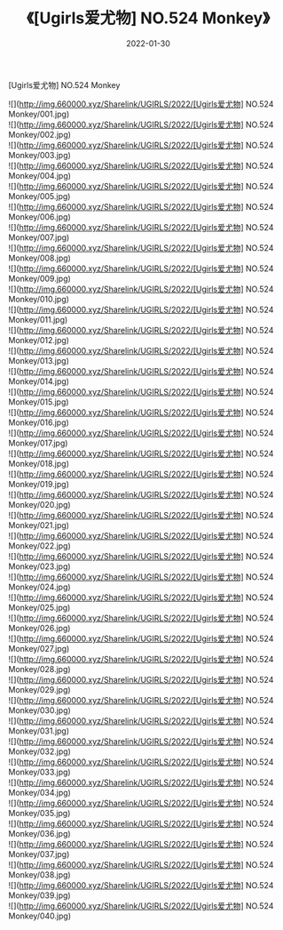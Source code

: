 ﻿---
layout: post
title:  《[Ugirls爱尤物] NO.524 Monkey》
date:   2022-01-30
img: http://img.660000.xyz/Sharelink/UGIRLS/2022/[Ugirls爱尤物] NO.524 Monkey/000.jpg
categories: [美女, 清纯, 唯美]
---

[Ugirls爱尤物] NO.524 Monkey

 ![](http://img.660000.xyz/Sharelink/UGIRLS/2022/[Ugirls爱尤物] NO.524 Monkey/001.jpg) <br>![](http://img.660000.xyz/Sharelink/UGIRLS/2022/[Ugirls爱尤物] NO.524 Monkey/002.jpg) <br>![](http://img.660000.xyz/Sharelink/UGIRLS/2022/[Ugirls爱尤物] NO.524 Monkey/003.jpg) <br>![](http://img.660000.xyz/Sharelink/UGIRLS/2022/[Ugirls爱尤物] NO.524 Monkey/004.jpg) <br>![](http://img.660000.xyz/Sharelink/UGIRLS/2022/[Ugirls爱尤物] NO.524 Monkey/005.jpg) <br>![](http://img.660000.xyz/Sharelink/UGIRLS/2022/[Ugirls爱尤物] NO.524 Monkey/006.jpg) <br>![](http://img.660000.xyz/Sharelink/UGIRLS/2022/[Ugirls爱尤物] NO.524 Monkey/007.jpg) <br>![](http://img.660000.xyz/Sharelink/UGIRLS/2022/[Ugirls爱尤物] NO.524 Monkey/008.jpg) <br>![](http://img.660000.xyz/Sharelink/UGIRLS/2022/[Ugirls爱尤物] NO.524 Monkey/009.jpg) <br>![](http://img.660000.xyz/Sharelink/UGIRLS/2022/[Ugirls爱尤物] NO.524 Monkey/010.jpg) <br>![](http://img.660000.xyz/Sharelink/UGIRLS/2022/[Ugirls爱尤物] NO.524 Monkey/011.jpg) <br>![](http://img.660000.xyz/Sharelink/UGIRLS/2022/[Ugirls爱尤物] NO.524 Monkey/012.jpg) <br>![](http://img.660000.xyz/Sharelink/UGIRLS/2022/[Ugirls爱尤物] NO.524 Monkey/013.jpg) <br>![](http://img.660000.xyz/Sharelink/UGIRLS/2022/[Ugirls爱尤物] NO.524 Monkey/014.jpg) <br>![](http://img.660000.xyz/Sharelink/UGIRLS/2022/[Ugirls爱尤物] NO.524 Monkey/015.jpg) <br>![](http://img.660000.xyz/Sharelink/UGIRLS/2022/[Ugirls爱尤物] NO.524 Monkey/016.jpg) <br>![](http://img.660000.xyz/Sharelink/UGIRLS/2022/[Ugirls爱尤物] NO.524 Monkey/017.jpg) <br>![](http://img.660000.xyz/Sharelink/UGIRLS/2022/[Ugirls爱尤物] NO.524 Monkey/018.jpg) <br>![](http://img.660000.xyz/Sharelink/UGIRLS/2022/[Ugirls爱尤物] NO.524 Monkey/019.jpg) <br>![](http://img.660000.xyz/Sharelink/UGIRLS/2022/[Ugirls爱尤物] NO.524 Monkey/020.jpg) <br>![](http://img.660000.xyz/Sharelink/UGIRLS/2022/[Ugirls爱尤物] NO.524 Monkey/021.jpg) <br>![](http://img.660000.xyz/Sharelink/UGIRLS/2022/[Ugirls爱尤物] NO.524 Monkey/022.jpg) <br>![](http://img.660000.xyz/Sharelink/UGIRLS/2022/[Ugirls爱尤物] NO.524 Monkey/023.jpg) <br>![](http://img.660000.xyz/Sharelink/UGIRLS/2022/[Ugirls爱尤物] NO.524 Monkey/024.jpg) <br>![](http://img.660000.xyz/Sharelink/UGIRLS/2022/[Ugirls爱尤物] NO.524 Monkey/025.jpg) <br>![](http://img.660000.xyz/Sharelink/UGIRLS/2022/[Ugirls爱尤物] NO.524 Monkey/026.jpg) <br>![](http://img.660000.xyz/Sharelink/UGIRLS/2022/[Ugirls爱尤物] NO.524 Monkey/027.jpg) <br>![](http://img.660000.xyz/Sharelink/UGIRLS/2022/[Ugirls爱尤物] NO.524 Monkey/028.jpg) <br>![](http://img.660000.xyz/Sharelink/UGIRLS/2022/[Ugirls爱尤物] NO.524 Monkey/029.jpg) <br>![](http://img.660000.xyz/Sharelink/UGIRLS/2022/[Ugirls爱尤物] NO.524 Monkey/030.jpg) <br>![](http://img.660000.xyz/Sharelink/UGIRLS/2022/[Ugirls爱尤物] NO.524 Monkey/031.jpg) <br>![](http://img.660000.xyz/Sharelink/UGIRLS/2022/[Ugirls爱尤物] NO.524 Monkey/032.jpg) <br>![](http://img.660000.xyz/Sharelink/UGIRLS/2022/[Ugirls爱尤物] NO.524 Monkey/033.jpg) <br>![](http://img.660000.xyz/Sharelink/UGIRLS/2022/[Ugirls爱尤物] NO.524 Monkey/034.jpg) <br>![](http://img.660000.xyz/Sharelink/UGIRLS/2022/[Ugirls爱尤物] NO.524 Monkey/035.jpg) <br>![](http://img.660000.xyz/Sharelink/UGIRLS/2022/[Ugirls爱尤物] NO.524 Monkey/036.jpg) <br>![](http://img.660000.xyz/Sharelink/UGIRLS/2022/[Ugirls爱尤物] NO.524 Monkey/037.jpg) <br>![](http://img.660000.xyz/Sharelink/UGIRLS/2022/[Ugirls爱尤物] NO.524 Monkey/038.jpg) <br>![](http://img.660000.xyz/Sharelink/UGIRLS/2022/[Ugirls爱尤物] NO.524 Monkey/039.jpg) <br>![](http://img.660000.xyz/Sharelink/UGIRLS/2022/[Ugirls爱尤物] NO.524 Monkey/040.jpg) <br>